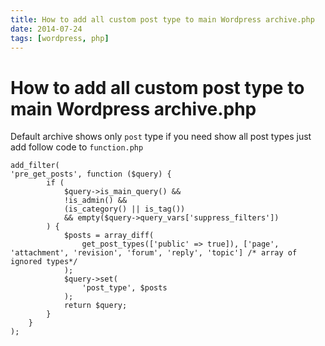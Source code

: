 ```yaml
---
title: How to add all custom post type to main Wordpress archive.php
date: 2014-07-24
tags: [wordpress, php]
---
```


# How to add all custom post type to main Wordpress archive.php

Default archive shows only `post` type if you need show all post types just add follow code to `function.php`

```
add_filter(
'pre_get_posts', function ($query) {
        if (
            $query->is_main_query() &&
            !is_admin() &&
            (is_category() || is_tag())
            && empty($query->query_vars['suppress_filters'])
        ) {
            $posts = array_diff(
                get_post_types(['public' => true]), ['page', 'attachment', 'revision', 'forum', 'reply', 'topic'] /* array of ignored types*/
            );
            $query->set(
                'post_type', $posts
            );
            return $query;
        }
    }
);
```
